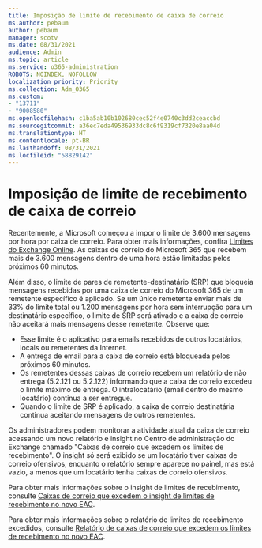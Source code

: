 ```yaml
---
title: Imposição de limite de recebimento de caixa de correio
ms.author: pebaum
author: pebaum
manager: scotv
ms.date: 08/31/2021
audience: Admin
ms.topic: article
ms.service: o365-administration
ROBOTS: NOINDEX, NOFOLLOW
localization_priority: Priority
ms.collection: Adm_O365
ms.custom:
- "13711"
- "9008580"
ms.openlocfilehash: c1ba5ab10b102680cec52f4e0740c3dd2ceaccbd
ms.sourcegitcommit: a36ec7eda49536933dc8c6f9319cf7320e8aa04d
ms.translationtype: HT
ms.contentlocale: pt-BR
ms.lasthandoff: 08/31/2021
ms.locfileid: "58829142"
---
```

# <a name="mailbox-receiving-limit-enforcement"></a>Imposição de limite de recebimento de caixa de correio

Recentemente, a Microsoft começou a impor o limite de 3.600 mensagens por hora por caixa de correio. Para obter mais informações, confira [Limites do Exchange Online](https://docs.microsoft.com/office365/servicedescriptions/exchange-online-service-description/exchange-online-limits#receiving-limits). As caixas de correio do Microsoft 365 que recebem mais de 3.600 mensagens dentro de uma hora estão limitadas pelos próximos 60 minutos. 

Além disso, o limite de pares de remetente-destinatário (SRP) que bloqueia mensagens recebidas por uma caixa de correio do Microsoft 365 de um remetente específico é aplicado. Se um único remetente enviar mais de 33% do limite total ou 1.200 mensagens por hora sem interrupção para um destinatário específico, o limite de SRP será ativado e a caixa de correio não aceitará mais mensagens desse remetente. Observe que:

- Esse limite é o aplicativo para emails recebidos de outros locatários, locais ou remetentes da Internet.
- A entrega de email para a caixa de correio está bloqueada pelos próximos 60 minutos. 
- Os remetentes dessas caixas de correio recebem um relatório de não entrega (5.2.121 ou 5.2.122) informando que a caixa de correio excedeu o limite máximo de entrega. O intralocatário (email dentro do mesmo locatário) continua a ser entregue.
- Quando o limite de SRP é aplicado, a caixa de correio destinatária continua aceitando mensagens de outros remetentes.

Os administradores podem monitorar a atividade atual da caixa de correio acessando um novo relatório e insight no Centro de administração do Exchange chamado "Caixas de correio que excedem os limites de recebimento". O insight só será exibido se um locatário tiver caixas de correio ofensivos, enquanto o relatório sempre aparece no painel, mas está vazio, a menos que um locatário tenha caixas de correio ofensivos.

Para obter mais informações sobre o insight de limites de recebimento, consulte [Caixas de correio que excedem o insight de limites de recebimento no novo EAC](https://docs.microsoft.com/exchange/monitoring/mail-flow-insights/mailboxes-exceeding-receiving-limits-insights).

Para obter mais informações sobre o relatório de limites de recebimento excedidos, consulte [Relatório de caixas de correio que excedem os limites de recebimento no novo EAC](https://docs.microsoft.com/exchange/monitoring/mail-flow-reports/mailboxes-exceeding-receiving-limits-report).